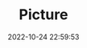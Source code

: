 ---
weight: 1
images:
- /images/edited/202.jpeg
title: Picture
date: 2022-10-24 22:59:53
tags: [luminar neo,work,person,parkingmeter]
---